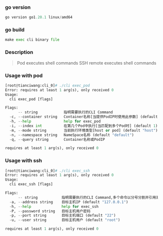 ### go version
```python
go version go1.20.1 linux/amd64
```

### go build
```python
make exec cli binary file
```

### Description
> Pod executes shell commands
> SSH remote executes shell commands

### Usage with pod
```python
[root@tianciwang:cli_0]# ./cli exec_pod
Error: requires at least 1 arg(s), only received 0
Usage:
  cli exec_pod [flags]

Flags:
      -- string            指明需要执行的CLI Command
  -c, --container string   Container名称[当提供PodIP时使用此参数] (default "Defaulted container")
  -h, --help               help for exec_pod
  -i, --index int          在第几个Pod中执行[当匹配到多个Pod时] (default 1)
  -m, --mode string        当前执行环境类型[host or pod] (default "host")
  -n, --namespace string   NameSpace名称 (default "default")
  -q, --query string       Container名称或PodIP

requires at least 1 arg(s), only received 0
```

### Usage with ssh
```python
[root@tianciwang:cli_0]# ./cli exec_ssh
Error: requires at least 1 arg(s), only received 0
Usage:
  cli exec_ssh [flags]

Flags:
      -- string           指明需要执行的CLI Command,多个命令以分号分割并引用双引号
  -a, --address string    目标主机IP (default "127.0.0.1")
  -h, --help              help for exec_ssh
  -P, --password string   目标主机用户密码
  -p, --port string       目标主机端口 (default "22")
  -u, --user string       目标主机用户 (default "root")

requires at least 1 arg(s), only received 0
```

 